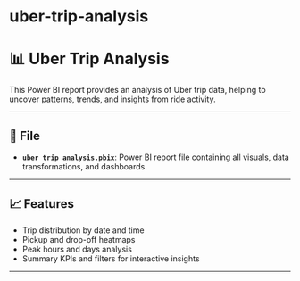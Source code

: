# uber-trip-analysis
# 📊 Uber Trip Analysis

This Power BI report provides an analysis of Uber trip data, helping to uncover patterns, trends, and insights from ride activity.

---

## 🧾 File

- **`uber trip analysis.pbix`**: Power BI report file containing all visuals, data transformations, and dashboards.

---

## 📈 Features

- Trip distribution by date and time  
- Pickup and drop-off heatmaps  
- Peak hours and days analysis  
- Summary KPIs and filters for interactive insights

---

